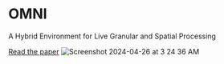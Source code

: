 # OMNI
A Hybrid Environment for Live Granular and Spatial Processing

[Read the paper](https://hoopes-j.github.io/capstone/final_paper%5BHoopes%5D.pdf)
![Screenshot 2024-04-26 at 3 24 36 AM](https://github.com/hoopes-j/OMNI/assets/56408990/f9f57e51-fb86-4985-93b9-1526e2cfdeb2)
